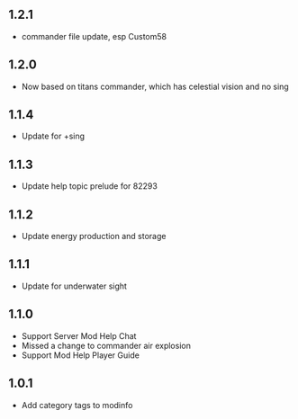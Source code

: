 ## 1.2.1

- commander file update, esp Custom58

## 1.2.0

- Now based on titans commander, which has celestial vision and no sing

## 1.1.4

- Update for +sing

## 1.1.3

- Update help topic prelude for 82293

## 1.1.2

- Update energy production and storage

## 1.1.1

- Update for underwater sight

## 1.1.0

- Support Server Mod Help Chat
- Missed a change to commander air explosion
- Support Mod Help Player Guide

## 1.0.1

- Add category tags to modinfo
